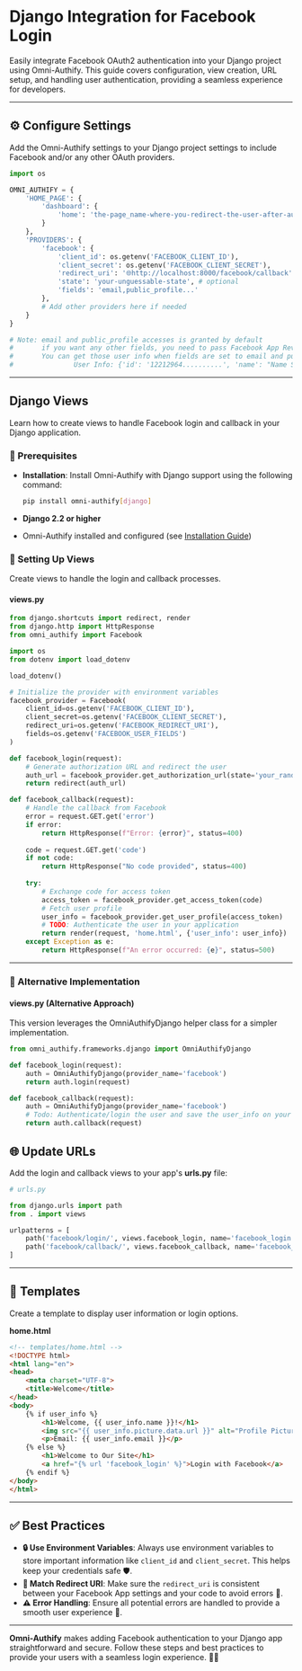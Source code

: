 # Django Integration for Facebook Login

Easily integrate Facebook OAuth2 authentication into your Django project using Omni-Authify. This guide covers configuration, view creation, URL setup, and handling user authentication, providing a seamless experience for developers.

---

## ⚙️ Configure Settings

Add the Omni-Authify settings to your Django project settings to include Facebook and/or any other OAuth providers.

```python
import os

OMNI_AUTHIFY = {
    'HOME_PAGE': {
        'dashboard': {
            'home': 'the-page_name-where-you-redirect-the-user-after-authentication-and-login'
        }
    },
    'PROVIDERS': {
        'facebook': {
            'client_id': os.getenv('FACEBOOK_CLIENT_ID'),
            'client_secret': os.getenv('FACEBOOK_CLIENT_SECRET'),
            'redirect_uri': '🌐http://localhost:8000/facebook/callback',
            'state': 'your-unguessable-state', # optional
            'fields': 'email,public_profile...'
        },
        # Add other providers here if needed
    }
}

# Note: email and public_profile accesses is granted by default
#       if you want any other fields, you need to pass Facebook App Review. 
#       You can get those user info when fields are set to email and public_info:
#               User Info: {'id': '12212964..........', 'name': "Name Surname", 'email': 'user@example.com'}
```

---

## Django Views

Learn how to create views to handle Facebook login and callback in your Django application.

### 📝 Prerequisites

- **Installation**: Install Omni-Authify with Django support using the following command:

  ```bash
  pip install omni-authify[django]
  ```

- **Django 2.2 or higher**
- Omni-Authify installed and configured (see [Installation Guide](../installation.md))

### 🚀 Setting Up Views

Create views to handle the login and callback processes.

#### **views.py**

```python
from django.shortcuts import redirect, render
from django.http import HttpResponse
from omni_authify import Facebook

import os
from dotenv import load_dotenv

load_dotenv()

# Initialize the provider with environment variables
facebook_provider = Facebook(
    client_id=os.getenv('FACEBOOK_CLIENT_ID'),
    client_secret=os.getenv('FACEBOOK_CLIENT_SECRET'),
    redirect_uri=os.getenv('FACEBOOK_REDIRECT_URI'),
    fields=os.getenv('FACEBOOK_USER_FIELDS')
)

def facebook_login(request):
    # Generate authorization URL and redirect the user
    auth_url = facebook_provider.get_authorization_url(state='your_random_state')
    return redirect(auth_url)

def facebook_callback(request):
    # Handle the callback from Facebook
    error = request.GET.get('error')
    if error:
        return HttpResponse(f"Error: {error}", status=400)
    
    code = request.GET.get('code')
    if not code:
        return HttpResponse("No code provided", status=400)
    
    try:
        # Exchange code for access token
        access_token = facebook_provider.get_access_token(code)
        # Fetch user profile
        user_info = facebook_provider.get_user_profile(access_token)
        # TODO: Authenticate the user in your application
        return render(request, 'home.html', {'user_info': user_info})
    except Exception as e:
        return HttpResponse(f"An error occurred: {e}", status=500)
```

---

### 🔁 Alternative Implementation

#### **views.py (Alternative Approach)**

This version leverages the OmniAuthifyDjango helper class for a simpler implementation.

```python
from omni_authify.frameworks.django import OmniAuthifyDjango

def facebook_login(request):
    auth = OmniAuthifyDjango(provider_name='facebook')
    return auth.login(request)

def facebook_callback(request):
    auth = OmniAuthifyDjango(provider_name='facebook')
    # Todo: Authenticate/login the user and save the user_info on your own!
    return auth.callback(request)
```

## 🌐 Update URLs

Add the login and callback views to your app's **urls.py** file:

```python
# urls.py

from django.urls import path
from . import views

urlpatterns = [
    path('facebook/login/', views.facebook_login, name='facebook_login'),
    path('facebook/callback/', views.facebook_callback, name='facebook_callback'),
]
```

---

## 📄 Templates

Create a template to display user information or login options.

**home.html**

```html
<!-- templates/home.html -->
<!DOCTYPE html>
<html lang="en">
<head>
    <meta charset="UTF-8">
    <title>Welcome</title>
</head>
<body>
    {% if user_info %}
        <h1>Welcome, {{ user_info.name }}!</h1>
        <img src="{{ user_info.picture.data.url }}" alt="Profile Picture">
        <p>Email: {{ user_info.email }}</p>
    {% else %}
        <h1>Welcome to Our Site</h1>
        <a href="{% url 'facebook_login' %}">Login with Facebook</a>
    {% endif %}
</body>
</html>
```

---

## ✅ Best Practices

- **🔒 Use Environment Variables**: Always use environment variables to store important information like `client_id` and `client_secret`. This helps keep your credentials safe 🛡️.
- **🔗 Match Redirect URI**: Make sure the `redirect_uri` is consistent between your Facebook App settings and your code to avoid errors 🚫.
- **⚠️ Error Handling**: Ensure all potential errors are handled to provide a smooth user experience 🐞.

---

**Omni-Authify** makes adding Facebook authentication to your Django app straightforward and secure. Follow these steps and best practices to provide your users with a seamless login experience. 🚀✨

